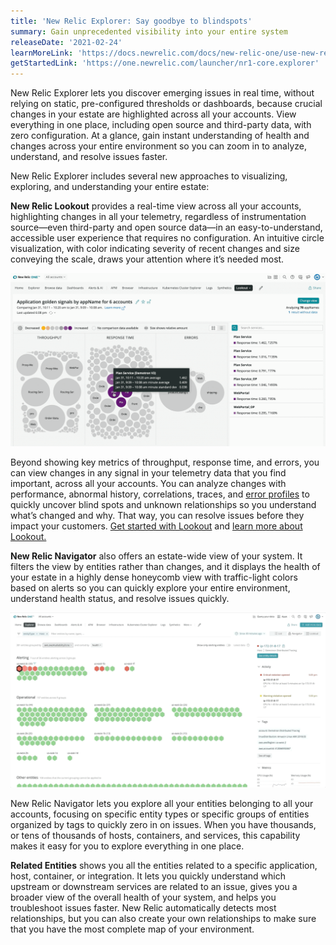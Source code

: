 ```yaml
---
title: 'New Relic Explorer: Say goodbye to blindspots'
summary: Gain unprecedented visibility into your entire system
releaseDate: '2021-02-24'
learnMoreLink: 'https://docs.newrelic.com/docs/new-relic-one/use-new-relic-one/core-concepts/new-relic-explorer-view-performance-across-apps-services-hosts?origin_team=T02D34WJD'
getStartedLink: 'https://one.newrelic.com/launcher/nr1-core.explorer'
---
```


New Relic Explorer lets you discover emerging issues in real time, without relying on static, pre-configured thresholds or dashboards, because crucial changes in your estate are highlighted across all your accounts. View everything in one place, including open source and third-party data, with zero configuration. At a glance, gain instant understanding of health and changes across your entire environment so you can zoom in to analyze, understand, and resolve issues faster.

New Relic Explorer includes several new approaches to visualizing, exploring, and understanding your entire estate:

**New Relic Lookout** provides a real-time view across all your accounts, highlighting changes in all your telemetry, regardless of instrumentation source—even third-party and open source data—in an easy-to-understand, accessible user experience that requires no configuration. An intuitive circle visualization, with color indicating severity of recent changes and size conveying the scale, draws your attention where it’s needed most.

![An animation of the Lookout overview and detail pane.](./images/animated-lookout-example.gif "The Lookout overview and detail pane.")

Beyond showing key metrics of throughput, response time, and errors, you can view changes in any signal in your telemetry data that you find important, across all your accounts. You can analyze changes with performance, abnormal history, correlations, traces, and [error profiles](/docs/apm/apm-ui-pages/error-analytics/apm-error-profiles-troubleshoot-trends) to quickly uncover blind spots and unknown relationships so you understand what’s changed and why. That way, you can resolve issues before they impact your customers. [Get started with Lookout](https://one.newrelic.com/launcher/lookout.launcher) and [learn more about Lookout.](/docs/new-relic-one/use-new-relic-one/core-concepts/new-relic-lookout-monitor-your-estate-glance)

**New Relic Navigator** also offers an estate-wide view of your system. It filters the view by entities rather than changes, and it displays the health of your estate in a highly dense honeycomb view with traffic-light colors based on alerts so you can quickly explore your entire environment, understand health status, and resolve issues quickly.

![An animation of the Navigator switching between different entities.](./images/animated-navigator-overview.gif "The Navigator switching between different entities.")

New Relic Navigator lets you explore all your entities belonging to all your accounts, focusing on specific entity types or specific groups of entities organized by tags to quickly zero in on issues. When you have thousands, or tens of thousands of hosts, containers, and services, this capability makes it easy for you to explore everything in one place.

**Related Entities** shows you all the entities related to a specific application, host, container, or integration. It lets you quickly understand which upstream or downstream services are related to an issue, gives you a broader view of the overall health of your system, and helps you troubleshoot issues faster. New Relic automatically detects most relationships, but you can also create your own relationships to make sure that you have the most complete map of your environment.

